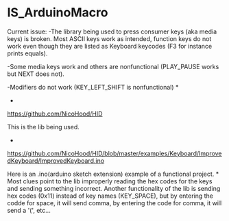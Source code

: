 # IS_ArduinoMacro
Current issue:
-The library being used to press consumer keys (aka media keys) is broken. Most ASCII keys work as intended, function keys do not work even though they are listed as Keyboard keycodes (F3 for instance prints equals). 

-Some media keys work and others are nonfunctional (PLAY_PAUSE works but NEXT does not).

-Modifiers do not work (KEY_LEFT_SHIFT is nonfunctional)
*

*
https://github.com/NicoHood/HID 

This is the lib being used. 

*
https://github.com/NicoHood/HID/blob/master/examples/Keyboard/ImprovedKeyboard/ImprovedKeyboard.ino

Here is an .ino(arduino sketch extension) example of a functional project. 
*
Most clues point to the lib improperly reading the hex codes for the keys and sending something incorrect. Another functionality of the lib is sending hex codes (0x11) instead of key names (KEY_SPACE), but by entering the codde for space, it will send comma, by entering the code for comma, it will send a '(', etc...
